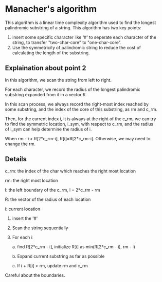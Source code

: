 Manacher's algorithm
======================
This algorithm is a linear time complexity algorithm used to find the longest palindromic substring of a string.
This algorithm has two key points:
  1. Insert some specific character like '#' to seperate each character of the string, to transfer "two-char-core" to "one-char-core".
  2. Use the symmetricity of palindromic string to reduce the cost of calculating the length of the substring.
  
Explaination about point 2
-----------------------
  In this algorithm, we scan the string from left to right.
  
  For each character, we record the radius of the longest palindromic substring expanded from it in a vector R.
  
  In this scan process, we always record the right-most index reached by some substring, and the index of the core of this substring, as rm and c_rm. 
  
  Then, for the current index i, it is always at the right of the c_rm, we can try to find the symmetric location, i_sym, with respect to c_rm, and the radius of i_sym can help determine the radius of i.
  
  When rm - i > R\[2\*c_rm-i\], R\[i\]=R\[2\*c_rm-i\]. Otherwise, we may need to change the rm.

Details
------------------------
  c_rm: the index of the char which reaches the right most location
  
  rm: the right most location
  
  l: the left boundary of the c_rm, l = 2\*c_rm - rm
  
  R: the vector of the radius of each location
  
  i: current location
  
  1. insert the '#'
  
  2. Scan the string sequentially
  
  3. For each i:
  
      a. find R\[2\*c_rm - i\], initialize R\[i\] as min\(R\[2\*c_rm - i\], rm - i\)
  
      b. Expand current substring as far as possible
      
      c. If i + R\[i\] > rm, update rm and c_rm

  Careful about the boundaries.


